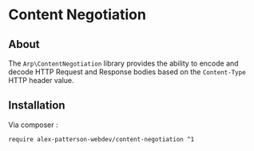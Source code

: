 # Content Negotiation

## About

The `Arp\ContentNegotiation` library provides the ability to encode and decode HTTP Request and Response bodies based on 
the `Content-Type` HTTP header value.

## Installation

Via composer :

    require alex-patterson-webdev/content-negotiation ^1    
